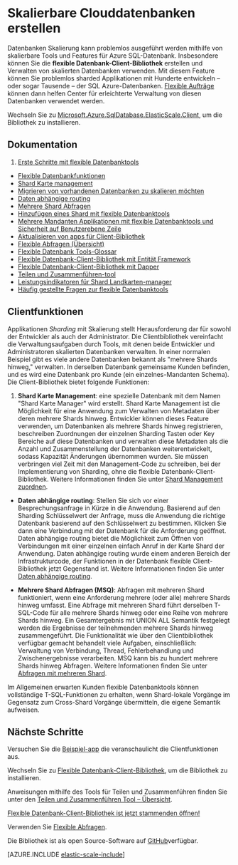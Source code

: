<properties
    pageTitle="Skalierbare Clouddatenbanken erstellen | Microsoft Azure"
    description="Erstellen Sie skalierbare .NET Datenbank-apps mit der flexible Datenbank-Client-Bibliothek"
    services="sql-database"
    documentationCenter=""
    manager="jhubbard"
    authors="ddove"
    editor=""/>

<tags
    ms.service="sql-database"
    ms.workload="sql-database"
    ms.tgt_pltfrm="na"
    ms.devlang="na"
    ms.topic="article"
    ms.date="09/06/2016"
    ms.author="ddove"/>

# <a name="building-scalable-cloud-databases"></a>Skalierbare Clouddatenbanken erstellen

Datenbanken Skalierung kann problemlos ausgeführt werden mithilfe von skalierbare Tools und Features für Azure SQL-Datenbank. Insbesondere können Sie die **flexible Datenbank-Client-Bibliothek** erstellen und Verwalten von skalierten Datenbanken verwenden. Mit diesem Feature können Sie problemlos sharded Applikationen mit Hunderte entwickeln – oder sogar Tausende – der SQL Azure-Datenbanken. [Flexible Aufträge](sql-database-elastic-jobs-powershell.md) können dann helfen Center für erleichterte Verwaltung von diesen Datenbanken verwendet werden.

Wechseln Sie zu [Microsoft.Azure.SqlDatabase.ElasticScale.Client](https://www.nuget.org/packages/Microsoft.Azure.SqlDatabase.ElasticScale.Client/), um die Bibliothek zu installieren. 

## <a name="documentation"></a>Dokumentation
1. [Erste Schritte mit flexible Datenbanktools](sql-database-elastic-scale-get-started.md)
* [Flexible Datenbankfunktionen](sql-database-elastic-scale-introduction.md)
* [Shard Karte management](sql-database-elastic-scale-shard-map-management.md)
* [Migrieren von vorhandenen Datenbanken zu skalieren möchten](sql-database-elastic-convert-to-use-elastic-tools.md)
* [Daten abhängige routing](sql-database-elastic-scale-data-dependent-routing.md)
* [Mehrere Shard Abfragen](sql-database-elastic-scale-multishard-querying.md)
* [Hinzufügen eines Shard mit flexible Datenbanktools](sql-database-elastic-scale-add-a-shard.md)
* [Mehrere Mandanten Applikationen mit flexible Datenbanktools und Sicherheit auf Benutzerebene Zeile](sql-database-elastic-tools-multi-tenant-row-level-security.md)
* [Aktualisieren von apps für Client-Bibliothek](sql-database-elastic-scale-upgrade-client-library.md) 
* [Flexible Abfragen (Übersicht)](sql-database-elastic-query-overview.md)
* [Flexible Datenbank Tools-Glossar](sql-database-elastic-scale-glossary.md)
* [Flexible Datenbank-Client-Bibliothek mit Entität Framework](sql-database-elastic-scale-use-entity-framework-applications-visual-studio.md)
* [Flexible Datenbank-Client-Bibliothek mit Dapper](sql-database-elastic-scale-working-with-dapper.md)
* [Teilen und Zusammenführen-tool](sql-database-elastic-scale-overview-split-and-merge.md)
* [Leistungsindikatoren für Shard Landkarten-manager](sql-database-elastic-database-client-library.md) 
* [Häufig gestellte Fragen zur flexible Datenbanktools](sql-database-elastic-scale-faq.md)

## <a name="client-capabilities"></a>Clientfunktionen

Applikationen *Sharding* mit Skalierung stellt Herausforderung dar für sowohl der Entwickler als auch der Administrator. Die Clientbibliothek vereinfacht die Verwaltungsaufgaben durch Tools, mit denen beide Entwickler und Administratoren skalierten Datenbanken verwalten. In einer normalen Beispiel gibt es viele andere Datenbanken bekannt als "mehrere Shards hinweg," verwalten. In derselben Datenbank gemeinsame Kunden befinden, und es wird eine Datenbank pro Kunde (ein einzelnes-Mandanten Schema). Die Client-Bibliothek bietet folgende Funktionen:

1.  **Shard Karte Management**: eine spezielle Datenbank mit dem Namen "Shard Karte Manager" wird erstellt. Shard Karte Management ist die Möglichkeit für eine Anwendung zum Verwalten von Metadaten über deren mehrere Shards hinweg. Entwickler können dieses Feature verwenden, um Datenbanken als mehrere Shards hinweg registrieren, beschreiben Zuordnungen der einzelnen Sharding Tasten oder Key Bereiche auf diese Datenbanken und verwalten diese Metadaten als die Anzahl und Zusammenstellung der Datenbanken weiterentwickelt, sodass Kapazität Änderungen übernommen wurden. Sie müssen verbringen viel Zeit mit den Management-Code zu schreiben, bei der Implementierung von Sharding, ohne die flexible Datenbank-Client-Bibliothek. Weitere Informationen finden Sie unter [Shard Management zuordnen](sql-database-elastic-scale-shard-map-management.md).

* **Daten abhängige routing**: Stellen Sie sich vor einer Besprechungsanfrage in Kürze in die Anwendung. Basierend auf den Sharding Schlüsselwert der Anfrage, muss die Anwendung die richtige Datenbank basierend auf den Schlüsselwert zu bestimmen. Klicken Sie dann eine Verbindung mit der Datenbank für die Anforderung geöffnet. Daten abhängige routing bietet die Möglichkeit zum Öffnen von Verbindungen mit einer einzelnen einfach Anruf in der Karte Shard der Anwendung. Daten abhängige routing wurde einem anderen Bereich der Infrastrukturcode, der Funktionen in der Datenbank flexible Client-Bibliothek jetzt Gegenstand ist. Weitere Informationen finden Sie unter [Daten abhängige routing](sql-database-elastic-scale-data-dependent-routing.md).

* **Mehrere Shard Abfragen (MSQ)**: Abfragen mit mehreren Shard funktioniert, wenn eine Anforderung mehrere (oder alle) mehrere Shards hinweg umfasst. Eine Abfrage mit mehreren Shard führt derselben T-SQL-Code für alle mehrere Shards hinweg oder eine Reihe von mehrere Shards hinweg. Ein Gesamtergebnis mit UNION ALL Semantik festgelegt werden die Ergebnisse der teilnehmenden mehrere Shards hinweg zusammengeführt. Die Funktionalität wie über den Clientbibliothek verfügbar gemacht behandelt viele Aufgaben, einschließlich: Verwaltung von Verbindung, Thread, Fehlerbehandlung und Zwischenergebnisse verarbeiten. MSQ kann bis zu hundert mehrere Shards hinweg Abfragen. Weitere Informationen finden Sie unter [Abfragen mit mehreren Shard](sql-database-elastic-scale-multishard-querying.md).

Im Allgemeinen erwarten Kunden flexible Datenbanktools können vollständige T-SQL-Funktionen zu erhalten, wenn Shard-lokale Vorgänge im Gegensatz zum Cross-Shard Vorgänge übermitteln, die eigene Semantik aufweisen.

## <a name="next-steps"></a>Nächste Schritte

Versuchen Sie die [Beispiel-app](sql-database-elastic-scale-get-started.md) die veranschaulicht die Clientfunktionen aus. 

Wechseln Sie zu [Flexible Datenbank-Client-Bibliothek]( http://www.nuget.org/packages/Microsoft.Azure.SqlDatabase.ElasticScale.Client/), um die Bibliothek zu installieren.

Anweisungen mithilfe des Tools für Teilen und Zusammenführen finden Sie unter den [Teilen und Zusammenführen Tool – Übersicht](sql-database-elastic-scale-overview-split-and-merge.md).

[Flexible Datenbank-Client-Bibliothek ist jetzt stammenden öffnen!](https://azure.microsoft.com/blog/elastic-database-client-library-is-now-open-sourced/)

Verwenden Sie [Flexible Abfragen](sql-database-elastic-query-overview.md).

Die Bibliothek ist als open Source-Software auf [GitHub](https://github.com/Azure/elastic-db-tools)verfügbar. 


[AZURE.INCLUDE [elastic-scale-include](../../includes/elastic-scale-include.md)]

<!--Anchors-->
<!--Image references-->
[1]:./media/sql-database-elastic-database-client-library/glossary.png

